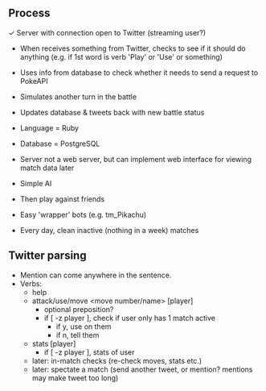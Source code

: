 Process
-------

✓ Server with connection open to Twitter (streaming user?)
- When receives something from Twitter, checks to see if it should do anything
  (e.g. if 1st word is verb 'Play' or 'Use' or something)
- Uses info from database to check whether it needs to send a request to
  PokeAPI
- Simulates another turn in the battle
- Updates database & tweets back with new battle status

- Language = Ruby
- Database = PostgreSQL
- Server not a web server, but can implement web interface for viewing match
  data later

- Simple AI
- Then play against friends
- Easy 'wrapper' bots (e.g. tm_Pikachu)

- Every day, clean inactive (nothing in a week) matches

Twitter parsing
---------------

- Mention can come anywhere in the sentence.
- Verbs:
    - help
    - attack/use/move <move number/name> [player]
        - optional preposition?
        - if [ -z player ], check if user only has 1 match active
            - if y, use on them
            - if n, tell them
    - stats [player]
        - if [ -z player ], stats of user
    - later: in-match checks (re-check moves, stats etc.)
    - later: spectate a match (send another tweet, or mention? mentions may
      make tweet too long)
